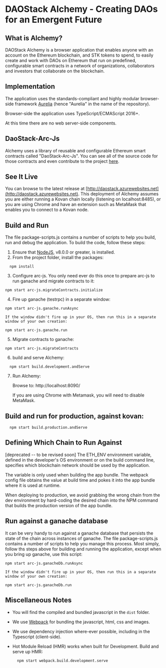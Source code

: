# DAOStack Alchemy - Creating DAOs for an Emergent Future

## What is Alchemy?

DAOStack Alchemy is a browser application that enables anyone with an account on the Ethereum blockchain, and STK tokens to spend, to easily create and work with DAOs on Ethereum that run on predefined, configurable smart contracts in a network of organizations, collaborators and investors that collaborate on the blockchain.

## Implementation

The application uses the standards-compliant and highly modular browser-side framework [Aurelia](http://aurelia.io) (hence "Aurelia" in the name of the repository).

Browser-side the application uses TypeScript/ECMAScript 2016+.

At this time there are no web server-side components.

## DaoStack-Arc-Js

Alchemy uses a library of reusable and configurable Ethereum smart contracts called "DaoStack-Arc-Js". You can see all of the source code for those contracts and even contribute to the project [here](https://github.com/daostack/arc-js).

## See It Live

You can browse to the latest release at [http://daostack.azurewebsites.net](http://daostack.azurewebsites.net). This deployment of Alchemy assumes you are either running a Kovan chain locally (listening on localhost:8485), or you are using Chrome and have an extension such as MetaMask that enables you to connect to a Kovan node.

## Build and Run

The file package-scripts.js contains a number of scripts to help you build, run and debug the application.  To build the code, follow these steps:

1. Ensure that [NodeJS](http://nodejs.org/), v8.0.0 or greater, is installed.
2. From the project folder, install the packages:

```shell
  npm install
```

3. Configure arc-js. You only need ever do this once to prepare arc-js to run ganache and migrate contracts to it:

```shell
npm start arc-js.migrateContracts.initialize
```

4. Fire up ganache (testrpc) in a separate window:

```shell
npm start arc-js.ganache.runAsync
```

    If the window didn't fire up in your OS, then run this in a separate window of your own creation:

```shell
npm start arc-js.ganache.run
```

5. Migrate contracts to ganache:

```shell
npm start arc-js.migrateContracts
```

6. build and serve Alchemy:

```shell
  npm start build.development.andServe
```

7. Run Alchemy:

   Browse to: http://localhost:8090/

   If you are using Chrome with Metamask, you will need to disable MetaMask.

## Build and run for production, against kovan:

```shell
  npm start build.production.andServe
```

## Defining Which Chain to Run Against

[deprecated -- to be revised soon] The ETH_ENV environment variable, defined in the developer's OS environment or on the build command line, specifies which blockchain network should be used by the application.

The variable is only used when building the app bundle. The webpack config file obtains the value at build time and pokes it into the app bundle where it is used at runtime.

When deploying to production, we avoid grabbing the wrong chain from the dev environment by hard-coding the desired chain into the NPM command that builds the production version of the app bundle.

## Run against a ganache database

It can be very handy to run against a ganache database that persists the state of the chain across instances of ganache.  The file package-scripts.js contains a number of scripts to help you manage this process.  Most simply, follow ths steps above for building and running the application, except when you bring up ganache, use this script:

 ```shell
npm start arc-js.ganacheDb.runAsync
```

    If the window didn't fire up in your OS, then run this in a separate window of your own creation:

```shell
npm start arc-js.ganacheDb.run
```

## Miscellaneous Notes

* You will find the compiled and bundled javascript in the `dist` folder.

* We use [Webpack](https://webpack.js.org/) for bundling the javascript, html, css and images.

* We use dependency injection where-ever possible, including in the Typescript (client-side).

* Hot Module Reload (HMR) works when built for Development. Build and serve up HMR:

  ```shell
    npm start webpack.build.development.serve
  ```
